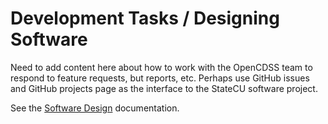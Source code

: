 # Development Tasks / Designing Software

Need to add content here about how to work with the OpenCDSS team to
respond to feature requests, but reports, etc.
Perhaps use GitHub issues and GitHub projects page as the interface to the StateCU software project.

See the [Software Design](../software-design/overview/) documentation.
